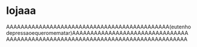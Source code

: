 # lojaaa
AAAAAAAAAAAAAAAAAAAAAAAAAAAAAAAAAAAAAAAAAAAAA(eutenhodepressaoequeromematar)AAAAAAAAAAAAAAAAAAAAAAAAAAAAAAAAAAAAAAAAAAAAAAAAAAAAAAAAAAAAAAAAAAAAAAAAAAAAAAAAAA
